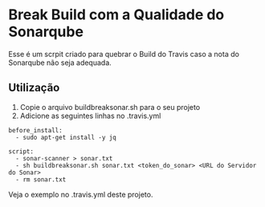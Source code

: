 # Break Build com a Qualidade do Sonarqube

Esse é um scrpit criado para quebrar o Build do Travis caso a nota do Sonarqube não seja adequada. 

## Utilização
1) Copie o arquivo buildbreaksonar.sh para o seu projeto
2) Adicione as seguintes linhas no .travis.yml

```
before_install:
  - sudo apt-get install -y jq
  
script:
  - sonar-scanner > sonar.txt
  - sh buildbreaksonar.sh sonar.txt <token_do_sonar> <URL do Servidor do Sonar>
  - rm sonar.txt
```

Veja o exemplo no .travis.yml deste projeto.